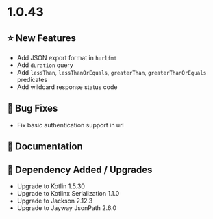 # 1.0.43

## ⭐ New Features

- Add JSON export format in `hurlfmt`
- Add `duration` query
- Add `lessThan`, `lessThanOrEquals`, `greaterThan`, `greaterThanOrEquals` predicates
- Add wildcard response status code

## 🐞 Bug Fixes

- Fix basic authentication support in url

## 📔 Documentation

## 🔨 Dependency Added / Upgrades

- Upgrade to Kotlin 1.5.30
- Upgrade to Kotlinx Serialization 1.1.0
- Upgrade to Jackson 2.12.3
- Upgrade to Jayway JsonPath 2.6.0

